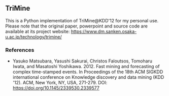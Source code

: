 ## TriMine
This is a Python implementation of TriMine@KDD'12 for my personal use.
Please note that the original paper,
powerpoint and source code are available
at its project website:
https://www.dm.sanken.osaka-u.ac.jp/technology/trimine/


### References
* Yasuko Matsubara, Yasushi Sakurai, Christos Faloutsos, Tomoharu Iwata, and Masatoshi Yoshikawa. 2012. Fast mining and forecasting of complex time-stamped events. In Proceedings of the 18th ACM SIGKDD international conference on Knowledge discovery and data mining (KDD '12). ACM, New York, NY, USA, 271-279. DOI: https://doi.org/10.1145/2339530.2339577
